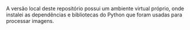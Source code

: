 A versão local deste repositório possui um ambiente virtual próprio, onde instalei as dependências e bibliotecas do Python que foram usadas para processar imagens.
